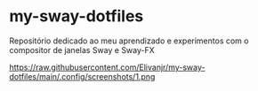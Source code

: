 # my-sway-dotfiles
 Repositório dedicado ao meu aprendizado e experimentos com o compositor de janelas Sway e Sway-FX


 https://raw.githubusercontent.com/Elivanjr/my-sway-dotfiles/main/.config/screenshots/1.png



